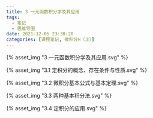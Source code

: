 ```yaml
---
title: 3 一元函数积分学及其应用
tags:
  - 笔记
  - 思维导图
date: 2021-12-05 23:30:20
categories: [课程笔记, 微积分H（上）]
---
```


{% asset_img "3 一元函数积分学及其应用.svg" %}

<!--more-->

{% asset_img "3.1 定积分的概念、存在条件与性质.svg" %}

{% asset_img "3.2 微积分基本公式与基本定理.svg" %}

{% asset_img "3.3 两种基本积分法.svg" %}

{% asset_img "3.4 定积分的应用.svg" %}
